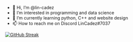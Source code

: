 - 👋 Hi, I’m @lin-cadez
- 👀 I’m interested in programming and data science
- 🌱 I’m currently learning python, C++ and website design
- 📫 How to reach me on Discord LinCadez#7037


[![GitHub Streak](https://streak-stats.demolab.com?user=lin-cadez&theme=ayu-light&border_radius=10&date_format=j%2Fn%5B%2FY%5D)](https://git.io/streak-stats)
